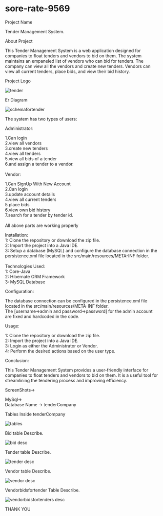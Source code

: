 # sore-rate-9569
Project Name
   
Tender Management System.

About Project 

This Tender Management System is a web application designed for companies to float tenders and vendors to bid on them. The system maintains an empaneled list of vendors who can bid for tenders. The company can view all the vendors and create new tenders. Vendors can view all current tenders, place bids, and view their bid history.

Project Logo

![tender](https://user-images.githubusercontent.com/99540875/235904254-ead3cbe0-7cd4-4d6e-b077-587728858bf6.jpg)

Er Diagram


![schemafortender](https://github.com/ritikrana0169/sore-rate-9569/assets/99540875/d47a36a7-8ba2-4f26-92de-c45794f9c3a3)


The system has two types of users:

Administrator: 

1.Can login<br>
2.view all vendors<br>
3.create new tenders<br>
4.view all tenders<br>
5.view all bids of a tender<br>
6.and assign a tender to a vendor.<br>
<br>
Vendor: 

1.Can SignUp With New Account<br>
2.Can login<br>
3.update account details<br>
4.view all current tenders<br>
5.place bids<br>
6.view own bid history<br>
7.search for a tender by tender id.<br>
<br>
All above parts are working properly

Installation:<br>
1: Clone the repository or download the zip file.<br>
2: Import the project into a Java IDE.<br>
3: Setup a database (MySQL) and configure the database connection in the persistence.xml file located in the src/main/resources/META-INF folder.<br>
<br>
Technologies Used:<br>
1: Core-Java<br>
2: Hibernate ORM Framework<br>
3: MySQL Database<br>


Configuration:

The database connection can be configured in the persistence.xml file located in the src/main/resources/META-INF  folder.<br>
The [username=>admin and password=>password] for the admin account are fixed and hardcoded in the code.<br>

Usage:<br>

1: Clone the repository or download the zip file.<br>
2: Import the project into a Java IDE.<br>
3: Login as either the Administrator or Vendor.<br>
4: Perform the desired actions based on the user type.<br>

Conclusion:

This Tender Management System provides a user-friendly interface for companies to float tenders and vendors to bid on them. It is a useful tool for streamlining the tendering process and improving efficiency.

ScreenShots->

MySql-><br>
Database Name -> tenderCompany<br>

Tables Inside tenderCompany<br>

![tables](https://user-images.githubusercontent.com/99540875/236662358-a0ae66f8-26c3-4404-bf13-14a429055843.png)


Bid table Describe.

![bid desc](https://user-images.githubusercontent.com/99540875/236662649-de7483d3-97e8-4252-a35e-0b284511ddbd.png)


Tender table Describe.

![tender desc](https://user-images.githubusercontent.com/99540875/236662666-134e4caf-1df1-47b3-8687-5f164f1d4256.png)

Vendor table Describe.

![vendor desc](https://user-images.githubusercontent.com/99540875/236662685-5607e9bd-9273-43d1-b0f6-9d2a98ccd213.png)

Vendorbidsfortender Table Describe.

![vendorbidsfortenders desc](https://user-images.githubusercontent.com/99540875/236662704-16e37f44-a431-431a-8191-639228d652d8.png)

THANK YOU

